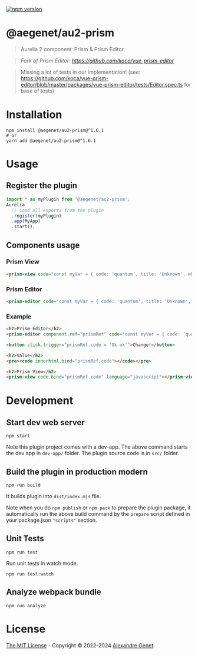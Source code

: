 [![npm version](https://img.shields.io/npm/v/@aegenet/au2-prism.svg)](https://www.npmjs.com/package/@aegenet/au2-prism)
<br>

# @aegenet/au2-prism

> Aurelia 2 component: Prism & Prism Editor.

> *Fork of Prism Editor: https://github.com/koca/vue-prism-editor*

> Missing a lot of tests in our implementation! (see: https://github.com/koca/vue-prism-editor/blob/master/packages/vue-prism-editor/tests/Editor.spec.ts for base of tests)

# Installation

```shell
npm install @aegenet/au2-prism@^1.6.1
# or
yarn add @aegenet/au2-prism@^1.6.1
```

# Usage

## Register the plugin

```js
import * as myPlugin from '@aegenet/au2-prism';
Aurelia
  // Load all exports from the plugin
  .register(myPlugin)
  .app(MyApp)
  .start();
```

## Components usage

### Prism View

```html
<prism-view code="const myVar = { code: 'quantum', title: 'Unknown', where: 'Who know' };" language="javascript"></prism-view>
```

### Prism Editor

```html
<prism-editor code="const myVar = { code: 'quantum', title: 'Unknown', where: 'Who know' };" language="javascript"></prism-editor>
```

### Example

```html
<h2>Prism Editor</h2>
<prism-editor component.ref="prismRef" code="const myVar = { code: 'quantum', title: 'Unknown', where: 'Who know' };" language="javascript"></prism-editor>

<button click.trigger="prismRef.code = 'Ok ok'">Change!</button>

<h2>Value</h2>
<pre><code innerhtml.bind="prismRef.code"></code></pre>

<h2>Prism View</h2>
<prism-view code.bind="prismRef.code" language="javascript"></prism-view>
```

# Development

## Start dev web server

    npm start

Note this plugin project comes with a dev-app. The above command starts the dev app in `dev-app/` folder. The plugin source code is in `src/` folder.

## Build the plugin in production modern

    npm run build

It builds plugin into `dist/index.mjs` file.

Note when you do `npm publish` or `npm pack` to prepare the plugin package, it automatically run the above build command by the `prepare` script defined in your package.json `"scripts"` section.

## Unit Tests

    npm run test

Run unit tests in watch mode.

    npm run test:watch


## Analyze webpack bundle

    npm run analyze

# License

[The MIT License](LICENSE) - Copyright © 2022-2024 [Alexandre Genet](https://github.com/aegenet).

